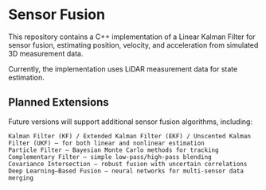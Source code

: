 # Sensor Fusion

This repository contains a C++ implementation of a Linear Kalman Filter for sensor fusion, estimating position, velocity, and acceleration from simulated 3D measurement data.

Currently, the implementation uses LiDAR measurement data for state estimation.

## Planned Extensions

Future versions will support additional sensor fusion algorithms, including:

    Kalman Filter (KF) / Extended Kalman Filter (EKF) / Unscented Kalman Filter (UKF) — for both linear and nonlinear estimation
    Particle Filter — Bayesian Monte Carlo methods for tracking
    Complementary Filter — simple low-pass/high-pass blending
    Covariance Intersection — robust fusion with uncertain correlations
    Deep Learning–Based Fusion — neural networks for multi-sensor data merging

